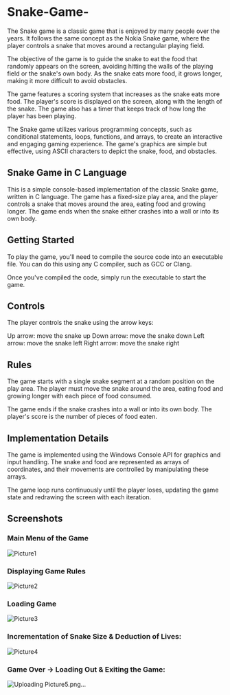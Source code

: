 # Snake-Game-

The Snake game is a classic game that is enjoyed by many people over the years. It follows the same concept as the Nokia Snake game, where the player controls a snake that moves around a rectangular playing field.

The objective of the game is to guide the snake to eat the food that randomly appears on the screen, avoiding hitting the walls of the playing field or the snake's own body. As the snake eats more food, it grows longer, making it more difficult to avoid obstacles.

The game features a scoring system that increases as the snake eats more food. The player's score is displayed on the screen, along with the length of the snake. The game also has a timer that keeps track of how long the player has been playing.

The Snake game utilizes various programming concepts, such as conditional statements, loops, functions, and arrays, to create an interactive and engaging gaming experience. The game's graphics are simple but effective, using ASCII characters to depict the snake, food, and obstacles.


## Snake Game in C Language

This is a simple console-based implementation of the classic Snake game, written in C language. The game has a fixed-size play area, and the player controls a snake that moves around the area, eating food and growing longer. The game ends when the snake either crashes into a wall or into its own body.

## Getting Started

To play the game, you'll need to compile the source code into an executable file. You can do this using any C compiler, such as GCC or Clang.

Once you've compiled the code, simply run the executable to start the game.

## Controls

The player controls the snake using the arrow keys:

Up arrow: move the snake up
Down arrow: move the snake down
Left arrow: move the snake left
Right arrow: move the snake right

## Rules
The game starts with a single snake segment at a random position on the play area. The player must move the snake around the area, eating food and growing longer with each piece of food consumed.

The game ends if the snake crashes into a wall or into its own body. The player's score is the number of pieces of food eaten.

## Implementation Details

The game is implemented using the Windows Console API for graphics and input handling. The snake and food are represented as arrays of coordinates, and their movements are controlled by manipulating these arrays.

The game loop runs continuously until the player loses, updating the game state and redrawing the screen with each iteration.


## Screenshots

### Main Menu of the Game
![Picture1](https://user-images.githubusercontent.com/66677354/224468034-4c91d423-8fba-4154-a8eb-abd581173177.png)

### Displaying Game Rules
![Picture2](https://user-images.githubusercontent.com/66677354/224468062-bb7de408-4c29-461a-9721-0131cd3fcbf4.png)

### Loading Game
![Picture3](https://user-images.githubusercontent.com/66677354/224468076-6f881477-fc4d-480d-ba64-d799211e83b7.png)

###  Incrementation of Snake Size & Deduction of Lives: 
![Picture4](https://user-images.githubusercontent.com/66677354/224468087-e55143df-dd4a-4ff4-8198-e2d52e1db5c6.png)

### Game Over -> Loading Out & Exiting the Game: 
![Uploading Picture5.png…]()










